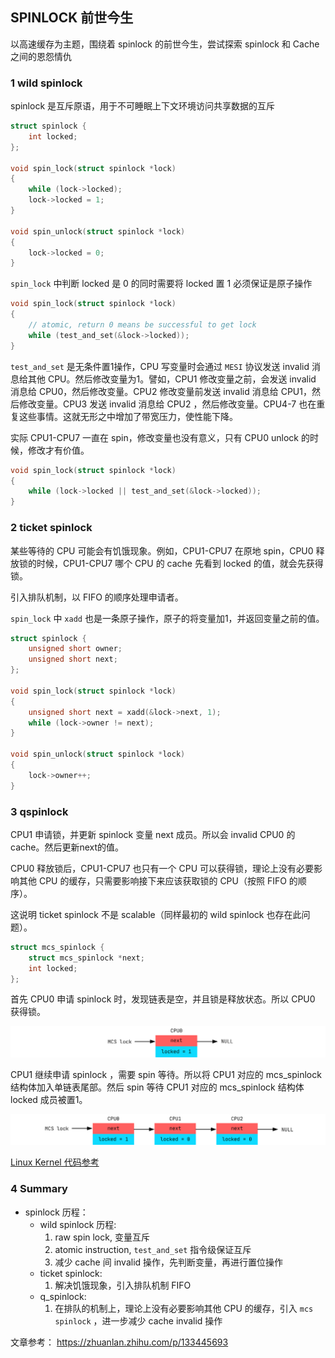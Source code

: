 ## SPINLOCK 前世今生

以高速缓存为主题，围绕着 spinlock 的前世今生，尝试探索 spinlock 和 Cache 之间的恩怨情仇

### 1 wild spinlock

spinlock 是互斥原语，用于不可睡眠上下文环境访问共享数据的互斥

~~~ c
struct spinlock {
    int locked;
};

void spin_lock(struct spinlock *lock)
{
    while (lock->locked);
    lock->locked = 1;
}

void spin_unlock(struct spinlock *lock)
{
    lock->locked = 0;
}
~~~

`spin_lock` 中判断 locked 是 0 的同时需要将 locked 置 1 必须保证是原子操作

~~~ c
void spin_lock(struct spinlock *lock)
{
    // atomic, return 0 means be successful to get lock
    while (test_and_set(&lock->locked));
}
~~~

`test_and_set` 是无条件置1操作，CPU 写变量时会通过 `MESI` 协议发送 invalid 消息给其他 CPU。然后修改变量为1。譬如，CPU1 修改变量之前，会发送 invalid 消息给 CPU0，然后修改变量。CPU2 修改变量前发送 invalid 消息给 CPU1，然后修改变量。CPU3 发送 invalid 消息给 CPU2 ，然后修改变量。CPU4-7 也在重复这些事情。这就无形之中增加了带宽压力，使性能下降。

实际 CPU1-CPU7 一直在 spin，修改变量也没有意义，只有 CPU0 unlock 的时候，修改才有价值。

~~~ c
void spin_lock(struct spinlock *lock)
{
    while (lock->locked || test_and_set(&lock->locked));
}
~~~

### 2 ticket spinlock

某些等待的 CPU 可能会有饥饿现象。例如，CPU1-CPU7 在原地 spin，CPU0 释放锁的时候，CPU1-CPU7 哪个 CPU 的 cache 先看到 locked 的值，就会先获得锁。

引入排队机制，以 FIFO 的顺序处理申请者。

`spin_lock` 中 `xadd` 也是一条原子操作，原子的将变量加1，并返回变量之前的值。

~~~ c
struct spinlock {
    unsigned short owner;
    unsigned short next;
};

void spin_lock(struct spinlock *lock)
{
    unsigned short next = xadd(&lock->next, 1);
    while (lock->owner != next);
}

void spin_unlock(struct spinlock *lock)
{
    lock->owner++;
}
~~~

### 3 qspinlock

CPU1 申请锁，并更新 spinlock 变量 next 成员。所以会 invalid CPU0 的 cache。然后更新next的值。

CPU0 释放锁后，CPU1-CPU7 也只有一个 CPU 可以获得锁，理论上没有必要影响其他 CPU 的缓存，只需要影响接下来应该获取锁的 CPU（按照 FIFO 的顺序）。

这说明 ticket spinlock 不是 scalable（同样最初的 wild spinlock 也存在此问题）。

~~~ c
struct mcs_spinlock {
    struct mcs_spinlock *next;
    int locked;
};
~~~

首先 CPU0 申请 spinlock 时，发现链表是空，并且锁是释放状态。所以 CPU0 获得锁。

![mcs lock](./mcs_lock1.png)

CPU1 继续申请 spinlock ，需要 spin 等待。所以将 CPU1 对应的 mcs_spinlock 结构体加入单链表尾部。然后 spin 等待 CPU1 对应的 mcs_spinlock 结构体 locked 成员被置1。

![mcs lock 3](./mcs_lock3.png)

[Linux Kernel 代码参考](https://elixir.bootlin.com/linux/v5.4.33/source/kernel/locking/mcs_spinlock.h)

### 4 Summary

- spinlock 历程：
    + wild spinlock 历程:
        1. raw spin lock, 变量互斥
        2. atomic instruction, `test_and_set` 指令级保证互斥
        3. 减少 cache 间 invalid 操作，先判断变量，再进行置位操作
    + ticket spinlock:
        1. 解决饥饿现象，引入排队机制 FIFO
    + q_spinlock:
        1. 在排队的机制上，理论上没有必要影响其他 CPU 的缓存，引入 `mcs spinlock` ，进一步减少 cache invalid 操作

文章参考： https://zhuanlan.zhihu.com/p/133445693
